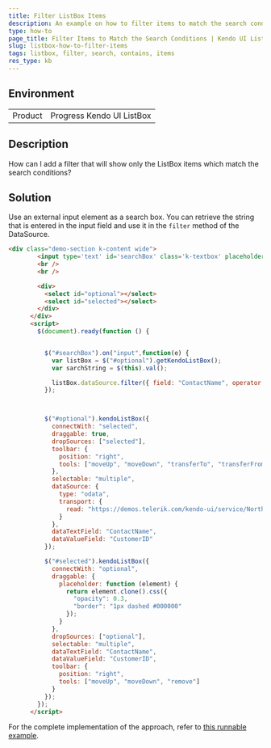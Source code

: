```yaml
---
title: Filter ListBox Items
description: An example on how to filter items to match the search conditions in a Kendo UI ListBox.
type: how-to
page_title: Filter Items to Match the Search Conditions | Kendo UI ListBox
slug: listbox-how-to-filter-items
tags: listbox, filter, search, contains, items
res_type: kb
---
```


## Environment

<table>
 <tr>
  <td>Product</td>
  <td>Progress Kendo UI ListBox</td>
 </tr>
</table>

## Description

How can I add a filter that will show only the ListBox items which match the search conditions?

## Solution

Use an external input element as a search box. You can retrieve the string that is entered in the input field and use it in the `filter` method of the DataSource.

````html
<div class="demo-section k-content wide">
        <input type='text' id='searchBox' class='k-textbox' placeholder='search items' />
        <br />
        <br />

        <div>
          <select id="optional"></select>
          <select id="selected"></select>
        </div>
      </div>
      <script>
        $(document).ready(function () {


          $("#searchBox").on("input",function(e) {
            var listBox = $("#optional").getKendoListBox();
            var sarchString = $(this).val();

            listBox.dataSource.filter({ field: "ContactName", operator: "contains", value: sarchString });
          });



          $("#optional").kendoListBox({
            connectWith: "selected",
            draggable: true,
            dropSources: ["selected"],
            toolbar: {
              position: "right",
              tools: ["moveUp", "moveDown", "transferTo", "transferFrom", "transferAllTo", "transferAllFrom", "remove"]
            },
            selectable: "multiple",
            dataSource: {
              type: "odata",
              transport: {
                read: "https://demos.telerik.com/kendo-ui/service/Northwind.svc/Customers"
              }
            },
            dataTextField: "ContactName",
            dataValueField: "CustomerID"
          });

          $("#selected").kendoListBox({
            connectWith: "optional",
            draggable: {
              placeholder: function (element) {
                return element.clone().css({
                  "opacity": 0.3,
                  "border": "1px dashed #000000"
                });
              }
            },
            dropSources: ["optional"],
            selectable: "multiple",
            dataTextField: "ContactName",
            dataValueField: "CustomerID",
            toolbar: {
              position: "right",
              tools: ["moveUp", "moveDown", "remove"]
            }
          });
        });
      </script>
````

For the complete implementation of the approach, refer to [this runnable example](http://dojo.telerik.com/EworIV/3).
